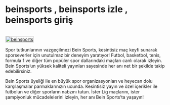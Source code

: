 # beinsports , beinsports izle , beinsports giriş

<a href="https://kaliteiptvtr5.com/" title="beinsports">
    <img src="http://hizliresims.com/kaliteiptvlogo.png" alt="beinsports" style="max-width: 100%; border: 2px solid #ddd; margin-top: 15px;">
</a>

Spor tutkunlarının vazgeçilmezi Bein Sports, kesintisiz maç keyfi sunarak sporseverler için unutulmaz bir deneyim yaratıyor! Futbol, basketbol, tenis, formula 1 ve diğer tüm popüler spor dallarındaki maçları canlı olarak izleyin. Bein Sports’un yüksek kaliteli yayınları sayesinde her anı net bir şekilde takip edebilirsiniz.

Bein Sports üyeliği ile en büyük spor organizasyonları ve heyecan dolu karşılaşmalar parmaklarınızın ucunda. Kesintisiz yayın ve özel içerikler ile futbolun ve diğer sporların nabzını tutun. İster Lig maçlarını, ister şampiyonluk mücadelelerini izleyin, her anı Bein Sports’ta yaşayın!
